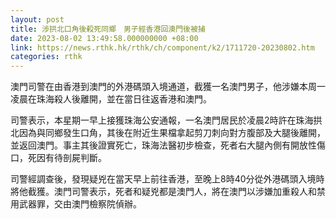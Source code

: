 ```yaml
---
layout: post
title: 涉拱北口角後殺死同鄉　男子經香港回澳門後被捕
date: 2023-08-02 13:49:58.000000000 +08:00
link: https://news.rthk.hk/rthk/ch/component/k2/1711720-20230802.htm
categories: rthk
---
```


澳門司警在由香港到澳門的外港碼頭入境通道，截獲一名澳門男子，他涉嫌本周一凌晨在珠海殺人後離開，並在當日往返香港和澳門。

司警表示，本星期一早上接獲珠海公安通報，一名澳門居民於凌晨2時許在珠海拱北因為與同鄉發生口角，其後在附近生果檔拿起剪刀刺向對方腹部及大腿後離開，並返回澳門。事主其後證實死亡，珠海法醫初步檢查，死者右大腿內側有開放性傷口，死因有待剖屍判斷。

司警經調查後，發現疑兇在當天早上前往香港，至晚上8時40分從外港碼頭入境時將他截獲。澳門司警表示，死者和疑兇都是澳門人，將在澳門以涉嫌加重殺人和禁用武器罪，交由澳門檢察院偵辦。
